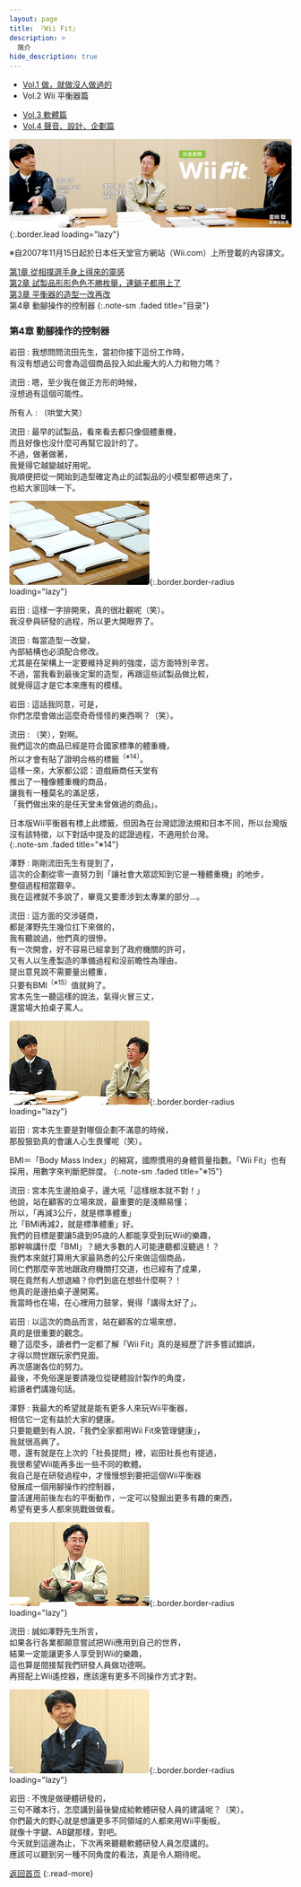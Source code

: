 ```yaml
---
layout: page
title: 『Wii Fit』 
description: >
  简介
hide_description: true
---
```


<nav class="pagination heading clearfix" role="navigation">
  <ul>
    <li class="pagination-item">
      <a href="../../vol1/1/">
        Vol.1 做，就做沒人做過的
      </a>
    </li>
    <li class="pagination-item">
      <a style="background-color:rgba(225,224,224,0.3);">
        Vol.2 Wii 平衡器篇
      </a>
    </li>
  </ul>
  <ul>
    <li class="pagination-item">
      <a href="../../vol3/1/">
        Vol.3 軟體篇
      </a>
    </li>
    <li class="pagination-item">
      <a href="../../vol4/1/">
        Vol.4 聲音、設計、企劃篇
      </a>
    </li>
  </ul>
</nav>

![](/interviews/cht-tw/wii/wiifit/vol2/img/wiifit_crv_vol2_11.jpg){:.border.lead loading="lazy"}

※自2007年11月15日起於日本任天堂官方網站（Wii.com）上所登載的內容譯文。

[第1章 從相撲選手身上得來的靈感](1.md)<br>
[第2章 試製品形形色色不勝枚舉，連鍋子都用上了](2.md)<br>
[第3章 平衡器的造型一改再改](3.md)<br>
第4章 動腳操作的控制器
{:.note-sm .faded title="目录"}

### 第4章 動腳操作的控制器

岩田
: 我想問問流田先生，當初你接下這份工作時，<br>有沒有想過公司會為這個商品投入如此龐大的人力和物力嗎？ 

流田 
: 嗯，至少我在做正方形的時候，<br>沒想過有這個可能性。 

所有人
: （哄堂大笑）

流田
: 最早的試製品，看來看去都只像個體重機，<br>而且好像也沒什麼可再幫它設計的了。<br>不過，做著做著，<br>我覺得它越變越好用呢。<br>我順便把從一開始到造型確定為止的試製品的小模型都帶過來了，<br>也給大家回味一下。 

![](/interviews/cht-tw/wii/wiifit/vol2/img/wiifit_vol2_20.jpg){:.border.border-radius loading="lazy"}

岩田 
: 這樣一字排開來，真的很壯觀呢（笑）。<br>我沒參與研發的過程，所以更大開眼界了。 

流田 
: 每當造型一改變，<br>內部結構也必須配合修改。<br>尤其是在架構上一定要維持足夠的強度，這方面特別辛苦。<br>不過，當我看到最後定案的造型，再跟這些試製品做比較，<br>就覺得這才是它本來應有的模樣。 

岩田
: 這話我同意，可是，<br>你們怎麼會做出這麼奇奇怪怪的東西啊？（笑）。 

流田 
: （笑），對啊。<br>我們這次的商品已經是符合國家標準的體重機，<br>所以才會有貼了證明合格的標籤<sup>（※14）</sup>。<br>這樣一來，大家都公認：遊戲廠商任天堂有<br>推出了一種像體重機的商品，<br>讓我有一種莫名的滿足感，<br>「我們做出來的是任天堂未曾做過的商品」。

日本版Wii平衡器有標上此標籤，但因為在台灣認證法規和日本不同，所以台灣版沒有該特徵，以下對話中提及的認證過程，不適用於台灣。<br>
{:.note-sm .faded title="※14"}
 

澤野 
: 剛剛流田先生有提到了，<br>這次的企劃從零一直努力到「讓社會大眾認知到它是一種體重機」的地步，<br>整個過程相當艱辛。<br>我在這裡就不多說了，畢竟又要牽涉到太專業的部分…。 

流田
: 這方面的交涉磋商，<br>都是澤野先生幾位扛下來做的，<br>我有聽說過，他們真的很慘。<br>有一次開會，好不容易已經拿到了政府機關的許可，<br>又有人以生產製造的準備過程和沒前瞻性為理由，<br>提出意見說不需要量出體重，<br>只要有BMI<sup>（※15）</sup>值就夠了。<br>宮本先生一聽這樣的說法，氣得火冒三丈，<br>還當場大拍桌子罵人。 

![](/interviews/cht-tw/wii/wiifit/vol2/img/wiifit_vol2_21.jpg){:.border.border-radius loading="lazy"}

岩田
: 宮本先生要是對哪個企劃不滿意的時候，<br>那股狠勁真的會讓人心生畏懼呢（笑）。 

BMI＝「Body Mass Index」的縮寫，國際慣用的身體質量指數。「Wii Fit」也有採用，用數字來判斷肥胖度。
{:.note-sm .faded title="※15"}

流田
: 宮本先生邊拍桌子，邊大吼「這樣根本就不對！」<br>他說，站在顧客的立場來說，最重要的是淺顯易懂；<br>所以，「再減3公斤，就是標準體重」<br>比「BMI再減2，就是標準體重」好。<br>我們的目標是要讓5歳到95歳的人都能享受到玩Wii的樂趣，<br>那幹嘛講什麼「BMI」？絕大多數的人可能連聽都沒聽過！？<br>我們本來就打算用大家最熟悉的公斤來做這個商品，<br>同仁們那麼辛苦地跟政府機關打交道，也已經有了成果，<br>現在竟然有人想退縮？你們到底在想些什麼啊？！<br>他真的是邊拍桌子邊開罵。<br>我當時也在場，在心裡用力鼓掌，覺得「講得太好了」。 

岩田 
: 以這次的商品而言，站在顧客的立場來想，<br>真的是很重要的觀念。<br>聽了這麼多，讀者們一定都了解「Wii Fit」真的是經歷了許多嘗試錯誤，<br>才得以問世跟玩家們見面。<br>再次感謝各位的努力。<br>最後，不免俗還是要請幾位從硬體設計製作的角度，<br>給讀者們講幾句話。 

澤野 
: 我最大的希望就是能有更多人來玩Wii平衡器，<br>相信它一定有益於大家的健康。<br>只要能聽到有人說，「我們全家都用Wii Fit來管理健康」，<br>我就很高興了。<br>嗯，還有就是在上次的「社長提問」裡，岩田社長也有提過，<br>我很希望Wii能再多出一些不同的軟體。<br>我自己是在研發過程中，才慢慢想到要把這個Wii平衡器<br>發展成一個用腳操作的控制器，<br>靈活運用前後左右的平衡動作，一定可以發掘出更多有趣的東西，<br>希望有更多人都來挑戰做做看。

![](/interviews/cht-tw/wii/wiifit/vol2/img/wiifit_vol2_22.jpg){:.border.border-radius loading="lazy"}

流田 
: 誠如澤野先生所言，<br>如果各行各業都願意嘗試把Wii應用到自己的世界，<br>結果一定能讓更多人享受到Wii的樂趣，<br>這也算是間接幫我們研發人員做功德啊。<br>再搭配上Wii遙控器，應該還有更多不同操作方式才對。 

![](/interviews/cht-tw/wii/wiifit/vol2/img/wiifit_vol2_23.jpg){:.border.border-radius loading="lazy"}

岩田
: 不愧是做硬體研發的，<br>三句不離本行，怎麼講到最後變成給軟體研發人員的建議呢？（笑）。<br>你們最大的野心就是想讓更多不同領域的人都來用Wii平衡板，<br>就像十字鍵、AB鍵那樣，對吧。<br>今天就到這邊為止，下次再來聽聽軟體研發人員怎麼講的。<br>應該可以聽到另一種不同角度的看法，真是令人期待呢。 

[返回首页](../../../../../)
{:.read-more}

